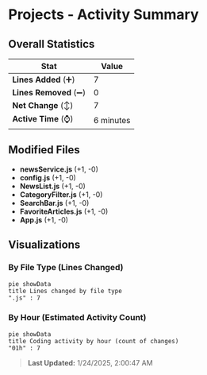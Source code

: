 # Projects - Activity Summary 

## Overall Statistics

| Stat                   | Value                                                             |
| ---------------------- | ----------------------------------------------------------------- |
| **Lines Added** (➕)   | 7                                          |
| **Lines Removed** (➖) | 0                                        |
| **Net Change** (↕)    | 7                |
| **Active Time** (⌚)   | 6 minutes |


## Modified Files
- **newsService.js** (+1, -0)
- **config.js** (+1, -0)
- **NewsList.js** (+1, -0)
- **CategoryFilter.js** (+1, -0)
- **SearchBar.js** (+1, -0)
- **FavoriteArticles.js** (+1, -0)
- **App.js** (+1, -0)

## Visualizations

### By File Type (Lines Changed)

```mermaid
pie showData
title Lines changed by file type
".js" : 7
```

### By Hour (Estimated Activity Count)

```mermaid
pie showData
title Coding activity by hour (count of changes)
"01h" : 7
```


> **Last Updated:** 1/24/2025, 2:00:47 AM